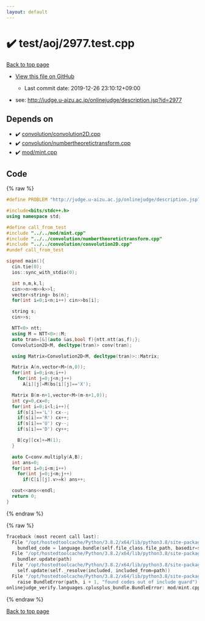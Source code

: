 ```yaml
---
layout: default
---
```


<!-- mathjax config similar to math.stackexchange -->
<script type="text/javascript" async
  src="https://cdnjs.cloudflare.com/ajax/libs/mathjax/2.7.5/MathJax.js?config=TeX-MML-AM_CHTML">
</script>
<script type="text/x-mathjax-config">
  MathJax.Hub.Config({
    TeX: { equationNumbers: { autoNumber: "AMS" }},
    tex2jax: {
      inlineMath: [ ['$','$'] ],
      processEscapes: true
    },
    "HTML-CSS": { matchFontHeight: false },
    displayAlign: "left",
    displayIndent: "2em"
  });
</script>

<script type="text/javascript" src="https://cdnjs.cloudflare.com/ajax/libs/jquery/3.4.1/jquery.min.js"></script>
<script src="https://cdn.jsdelivr.net/npm/jquery-balloon-js@1.1.2/jquery.balloon.min.js" integrity="sha256-ZEYs9VrgAeNuPvs15E39OsyOJaIkXEEt10fzxJ20+2I=" crossorigin="anonymous"></script>
<script type="text/javascript" src="../../../assets/js/copy-button.js"></script>
<link rel="stylesheet" href="../../../assets/css/copy-button.css" />


# :heavy_check_mark: test/aoj/2977.test.cpp

<a href="../../../index.html">Back to top page</a>

* <a href="{{ site.github.repository_url }}/blob/master/test/aoj/2977.test.cpp">View this file on GitHub</a>
    - Last commit date: 2019-12-26 23:10:12+09:00


* see: <a href="http://judge.u-aizu.ac.jp/onlinejudge/description.jsp?id=2977">http://judge.u-aizu.ac.jp/onlinejudge/description.jsp?id=2977</a>


## Depends on

* :heavy_check_mark: <a href="../../../library/convolution/convolution2D.cpp.html">convolution/convolution2D.cpp</a>
* :heavy_check_mark: <a href="../../../library/convolution/numbertheoretictransform.cpp.html">convolution/numbertheoretictransform.cpp</a>
* :heavy_check_mark: <a href="../../../library/mod/mint.cpp.html">mod/mint.cpp</a>


## Code

<a id="unbundled"></a>
{% raw %}
```cpp
#define PROBLEM "http://judge.u-aizu.ac.jp/onlinejudge/description.jsp?id=2977"

#include<bits/stdc++.h>
using namespace std;

#define call_from_test
#include "../../mod/mint.cpp"
#include "../../convolution/numbertheoretictransform.cpp"
#include "../../convolution/convolution2D.cpp"
#undef call_from_test

signed main(){
  cin.tie(0);
  ios::sync_with_stdio(0);

  int n,m,k,l;
  cin>>n>>m>>k>>l;
  vector<string> bs(n);
  for(int i=0;i<n;i++) cin>>bs[i];

  string s;
  cin>>s;

  NTT<0> ntt;
  using M = NTT<0>::M;
  auto tran=[&](auto &as,bool f){ntt.ntt(as,f);};
  Convolution2D<M, decltype(tran)> conv(tran);

  using Matrix=Convolution2D<M, decltype(tran)>::Matrix;

  Matrix A(n,vector<M>(n,0));
  for(int i=0;i<n;i++)
    for(int j=0;j<n;j++)
      A[i][j]=M(bs[i][j]=='X');

  Matrix B(m-n+1,vector<M>(m-n+1,0));
  int cy=0,cx=0;
  for(int i=0;i<l;i++){
    if(s[i]=='L') cx--;
    if(s[i]=='R') cx++;
    if(s[i]=='U') cy--;
    if(s[i]=='D') cy++;

    B[cy][cx]+=M(1);
  }

  auto C=conv.multiply(A,B);
  int ans=0;
  for(int i=0;i<m;i++)
    for(int j=0;j<m;j++)
      if(C[i][j].v>=k) ans++;

  cout<<ans<<endl;
  return 0;
}

```
{% endraw %}

<a id="bundled"></a>
{% raw %}
```cpp
Traceback (most recent call last):
  File "/opt/hostedtoolcache/Python/3.8.2/x64/lib/python3.8/site-packages/onlinejudge_verify/docs.py", line 347, in write_contents
    bundled_code = language.bundle(self.file_class.file_path, basedir=self.cpp_source_path)
  File "/opt/hostedtoolcache/Python/3.8.2/x64/lib/python3.8/site-packages/onlinejudge_verify/languages/cplusplus.py", line 68, in bundle
    bundler.update(path)
  File "/opt/hostedtoolcache/Python/3.8.2/x64/lib/python3.8/site-packages/onlinejudge_verify/languages/cplusplus_bundle.py", line 182, in update
    self.update(self._resolve(included, included_from=path))
  File "/opt/hostedtoolcache/Python/3.8.2/x64/lib/python3.8/site-packages/onlinejudge_verify/languages/cplusplus_bundle.py", line 151, in update
    raise BundleError(path, i + 1, "found codes out of include guard")
onlinejudge_verify.languages.cplusplus_bundle.BundleError: mod/mint.cpp: line 5: found codes out of include guard

```
{% endraw %}

<a href="../../../index.html">Back to top page</a>

